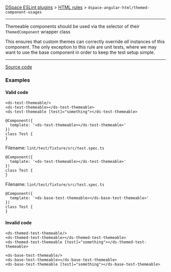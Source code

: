 [DSpace ESLint plugins](../../../README.md) > [HTML rules](../index.md) > `dspace-angular-html/themed-component-usages`
_______

Themeable components should be used via the selector of their `ThemedComponent` wrapper class

This ensures that custom themes can correctly override _all_ instances of this component.
The only exception to this rule are unit tests, where we may want to use the base component in order to keep the test setup simple.
      

_______

[Source code](../../../src/rules/html/themed-component-usages.ts)

### Examples


#### Valid code
    
        
```
<ds-test-themeable/>
<ds-test-themeable></ds-test-themeable>
<ds-test-themeable [test]="something"></ds-test-themeable>
```
    
        
```
@Component({
  template: '<ds-test-themeable></ds-test-themeable>'
})
class Test {
}
```
    
        
Filename: `lint/test/fixture/src/test.spec.ts`
        
```
@Component({
  template: '<ds-test-themeable></ds-test-themeable>'
})
class Test {
}
```
    
        
Filename: `lint/test/fixture/src/test.spec.ts`
        
```
@Component({
  template: '<ds-base-test-themeable></ds-base-test-themeable>'
})
class Test {
}
```
    



#### Invalid code
    

        
```
<ds-themed-test-themeable/>
<ds-themed-test-themeable></ds-themed-test-themeable>
<ds-themed-test-themeable [test]="something"></ds-themed-test-themeable>
```

    

        
```
<ds-base-test-themeable/>
<ds-base-test-themeable></ds-base-test-themeable>
<ds-base-test-themeable [test]="something"></ds-base-test-themeable>
```

    

